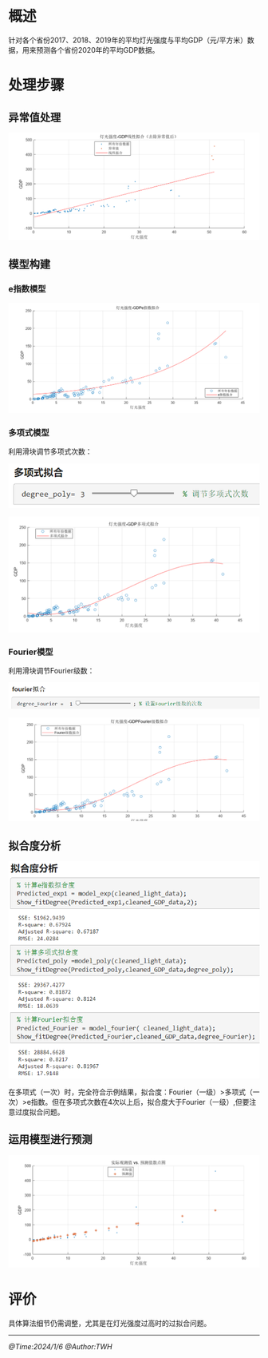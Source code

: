 # 概述

针对各个省份2017、2018、2019年的平均灯光强度与平均GDP（元/平方米）数据，用来预测各个省份2020年的平均GDP数据。

# 处理步骤

## 异常值处理

![70455401077](assets/1704554010772.png)

## 模型构建

### e指数模型

![70455448810](assets/1704554488104.png)

### 多项式模型

利用滑块调节多项式次数：

![70455427220](assets/1704554272200.png)

![70455446577](assets/1704554465773.png)

### Fourier模型

利用滑块调节Fourier级数：

![70455436570](assets/1704554365704.png)

![70455441476](assets/1704554414764.png)

## 拟合度分析

![70455459636](assets/1704554596368.png)

在多项式（一次）时，完全符合示例结果，拟合度：Fourier（一级）>多项式（一次）>e指数。但在多项式次数在4次以上后，拟合度大于Fourier（一级）,但要注意过度拟合问题。

## 运用模型进行预测

![70455413727](assets/1704554137278.png)

# 评价

具体算法细节仍需调整，尤其是在灯光强度过高时的过拟合问题。

---

*@Time:2024/1/6* 
*@Author:TWH*

